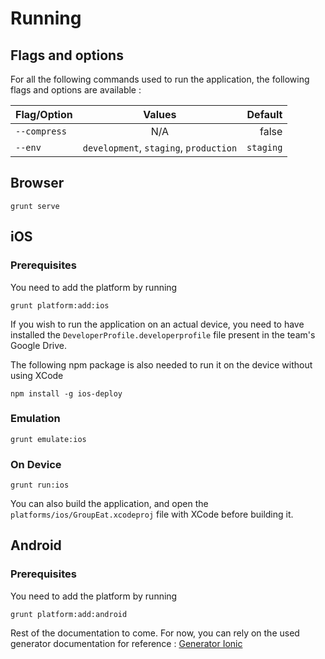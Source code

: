 # Running

## Flags and options

For all the following commands used to run the application, the following flags and options are available :

| Flag/Option          | Values                                 | Default   |
| -------------------- |:--------------------------------------:| ---------:|
| `--compress`         | N/A                                    | false     |
| `--env`              | `development`, `staging`, `production` | `staging` |

## Browser

    grunt serve

## iOS

### Prerequisites

You need to add the platform by running

    grunt platform:add:ios

If you wish to run the application on an actual device, you need to have installed the `DeveloperProfile.developerprofile` file present in the team's Google Drive.

The following npm package is also needed to run it on the device without using XCode

    npm install -g ios-deploy

### Emulation

    grunt emulate:ios

### On Device

    grunt run:ios

You can also build the application, and open the `platforms/ios/GroupEat.xcodeproj`
file with XCode before building it.

## Android

### Prerequisites

You need to add the platform by running

    grunt platform:add:android

Rest of the documentation to come. For now, you can rely on the used generator documentation
for reference : [Generator Ionic](https://github.com/diegonetto/generator-ionic)
